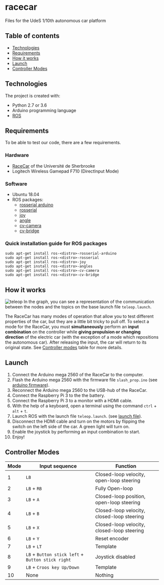 # racecar
Files for the UdeS 1/10th autonomous car platform

## Table of contents
* [Technologies](#technologies)
* [Requirements](#requirements)
* [How it works](#how-it-works)
* [Launch](#launch)
* [Controller Modes](#controller-modes)

## Technologies
The project is created with:
* Python 2.7 or 3.6
* Arduino programming language
* [ROS](http://wiki.ros.org/ROS/Installation)

## Requirements
To be able to test our code, there are a few requirements.

### Hardware
* [RaceCar](https://cad.onshape.com/documents/9d3f435f340b50b281de3ac4/w/60d94a6915ed0711b2290521/e/45c11c7ee9e7e6dfaec5c7e5) of the Université de Sherbrooke
* Logitech Wireless Gamepad F710 (DirectInput Mode)

### Software
* Ubuntu 18.04 
* ROS packages:
	* [rosserial arduino](http://wiki.ros.org/rosserial_arduino)
	* [rosserial](http://wiki.ros.org/rosserial)
	* [joy](http://wiki.ros.org/joy)
	* [angle](http://wiki.ros.org/angles)
	* [cv-camera](http://wiki.ros.org/cv_camera)
	* [cv-bridge](http://wiki.ros.org/cv_bridge)

### Quick installation guide for ROS packages
```
sudo apt-get install ros-<distro>-rosserial-arduino
sudo apt-get install ros-<distro>-rosserial
sudo apt-get install ros-<distro>-joy
sudo apt-get install ros-<distro>-angles
sudo apt-get install ros-<distro>-cv-camera
sudo apt-get install ros-<distro>-cv-bridge
```	
## How it works
![](https://github.com/SherbyRobotics/racecar/blob/master/images/Racecar_rqt_graph_teleop.png "teleop" )
In the graph, you can see a representation of the communication between the nodes and the topics on the base launch file `teleop.launch`. 

The RaceCar has many modes of operation that allow you to test different properties of the car, but they are a little bit tricky to pull off. To select a mode for the RaceCar, you must **simultaneously** perform an **input combination** on the controller while **giving propulsion or changing direction** of the electric car (with the exception of a mode which repositions the autonomous car). After releasing the input, the car will return to its original state. See [Controller modes](#controller-modes)  table for more details.

## Launch
1. Connect the Arduino mega 2560 of the RaceCar to the computer.
2. Flash the Arduino mega 2560 with the firmware file `slash_prop.ino` (see [arduino firmware](https://github.com/SherbyRobotics/racecar/tree/master/racecar_arduino/slash_prop)).
3. Reconnect the Arduino mega 2560 to the USB-hub of the RaceCar.
4. Connect the Raspberry Pi 3 to the the battery.
5. Connect the Raspberry Pi 3 to a monitor with a HDMI cable.
6. With the help of a keyboard, open a terminal using the command `ctrl` + `alt` + `t`.
7. Launch ROS with the launch file `teleop.launch`. (see [launch file](https://github.com/SherbyRobotics/slash/tree/master/racecar/racecar_bringup/launch)).
8. Disconnect the HDMI cable and turn on the motors by flipping the switch on the left side of the car. A green light will turn on.
9. Enable the joystick by performing an input combination to start.
10. Enjoy!

## Controller Modes
Mode | Input sequence | Function
-|-|-
1|`LB`| Closed-loop velocity, open-loop steering
2|`LB` + `RB`|Fully Open-loop
3|`LB` + `A`|Closed-loop position, open-loop steering
4|`LB` + `B`|Closed-loop velocity, closed-loop steering
5|`LB` + `X`|Closed-loop velocity, closed-loop steering
6|`LB` + `Y`|Reset encoder
7|`LB` + `LT`|Template
8|`LB` + `Button stick left` + `Button stick right`|Joystick disabled
9|`LB` + `Croos key Up/Down`|Template
10|None|Nothing 
